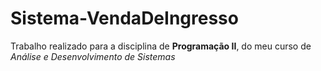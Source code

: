 # Sistema-VendaDeIngresso
Trabalho realizado para a disciplina de **Programação II**, do meu curso de *Análise e Desenvolvimento de Sistemas*
